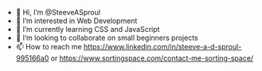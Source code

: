 - 👋 Hi, I’m @SteeveASproul
- 👀 I’m interested in Web Development
- 🌱 I’m currently learning CSS and JavaScript
- 💞️ I’m looking to collaborate on small beginners projects
- 📫 How to reach me https://www.linkedin.com/in/steeve-a-d-sproul-995166a0 or https://www.sortingspace.com/contact-me-sorting-space/

<!---
SteeveASproul/SteeveASproul is a ✨ special ✨ repository because its `README.md` (this file) appears on your GitHub profile.
You can click the Preview link to take a look at your changes.
--->
